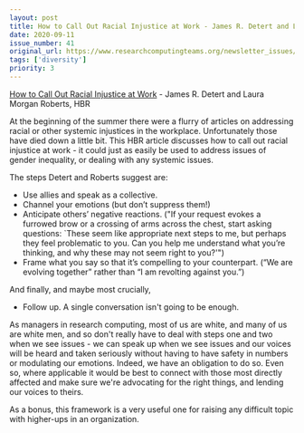 ```yaml
---
layout: post
title: How to Call Out Racial Injustice at Work - James R. Detert and Laura Morgan Roberts, HBR
date: 2020-09-11
issue_number: 41
original_url: https://www.researchcomputingteams.org/newsletter_issues/0041
tags: ['diversity']
priority: 3
---
```


<!-- markdownlint-disable MD033 -->
<!-- markdownlint-disable MD041 -->
<!-- markdownlint-disable MD049 -->

[How to Call Out Racial Injustice at Work](https://hbr.org/2020/07/how-to-call-out-racial-injustice-at-work) - James R. Detert and Laura Morgan Roberts, HBR

At the beginning of the summer there were a flurry of articles on addressing racial or other systemic injustices in the workplace. Unfortunately those have died down a little bit. This HBR article discusses how to call out racial injustice at work - it could just as easily be used to address issues of gender inequality, or dealing with any systemic issues.

The steps Detert and Roberts suggest are:

- Use allies and speak as a collective.
- Channel your emotions (but don’t suppress them!)
- Anticipate others’ negative reactions. ("If your request evokes a furrowed brow or a crossing of arms across the chest, start asking questions: `These seem like appropriate next steps to me, but perhaps they feel problematic to you. Can you help me understand what you’re thinking, and why these may not seem right to you?'")
- Frame what you say so that it’s compelling to your counterpart. (“We are evolving together” rather than “I am revolting against you.”)

And finally, and maybe most crucially,

- Follow up. A single conversation isn't going to be enough.

As managers in research computing, most of us are white, and many of us are white men, and so don't really have to deal with steps one and two when we see issues - we can speak up when we see issues and our voices will be heard and taken seriously without having to have safety in numbers or modulating our emotions. Indeed, we have an obligation to do so. Even so, where applicable it would be best to connect with those most directly affected and make sure we're advocating for the right things, and lending our voices to theirs.

As a bonus, this framework is a very useful one for raising any difficult topic with higher-ups in an organization.